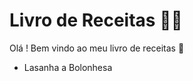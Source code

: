 # Livro de Receitas :man_cook:

Olá ! Bem vindo ao meu livro de receitas :wave:

- Lasanha a Bolonhesa
